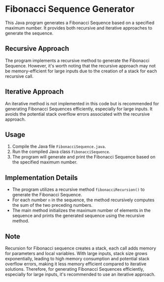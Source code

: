 # Fibonacci Sequence Generator

This Java program generates a Fibonacci Sequence based on a specified maximum number. It provides both recursive and iterative approaches to generate the sequence.

## Recursive Approach

The program implements a recursive method to generate the Fibonacci Sequence. However, it's worth noting that the recursive approach may not be memory-efficient for large inputs due to the creation of a stack for each recursive call.

## Iterative Approach

An iterative method is not implemented in this code but is recommended for generating Fibonacci Sequences efficiently, especially for large inputs. It avoids the potential stack overflow errors associated with the recursive approach.

## Usage

1. Compile the Java file `FibonacciSequence.java`.
2. Run the compiled Java class `FibonacciSequence`.
3. The program will generate and print the Fibonacci Sequence based on the specified maximum number.

## Implementation Details

- The program utilizes a recursive method `fibonacciRecursion()` to generate the Fibonacci Sequence.
- For each number `n` in the sequence, the method recursively computes the sum of the two preceding numbers.
- The main method initializes the maximum number of elements in the sequence and prints the generated sequence using the recursive method.

## Note
Recursion for Fibonacci sequence creates a stack, each call adds memory for parameters and local variables. With large inputs, stack size grows exponentially, leading to high memory consumption and potential stack overflow errors, making it less memory efficient compared to iterative solutions. Therefore, for generating Fibonacci Sequences efficiently, especially for large inputs, it's recommended to use an iterative approach.
